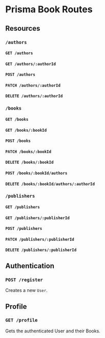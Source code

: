 # Prisma Book Routes

## Resources

### `/authors`

#### `GET /authors`

#### `GET /authors/:authorId`

#### `POST /authors`

#### `PATCH /authors/:authorId`

#### `DELETE /authors/:authorId`

### `/books`

#### `GET /books`

#### `GET /books/:bookId`

#### `POST /books`

#### `PATCH /books/:bookId`

#### `DELETE /books/:bookId`

#### `POST /books/:bookId/authors`

#### `DELETE /books/:bookId/authors/:authorId`

### `/publishers`

#### `GET /publishers`

#### `GET /publishers/:publisherId`

#### `POST /publishers`

#### `PATCH /publishers/:publisherId`

#### `DELETE /publishers/:publisherId`

## Authentication

### `POST /register`

Creates a new `User`.

## Profile

### `GET /profile`

Gets the authenticated User and their Books.
